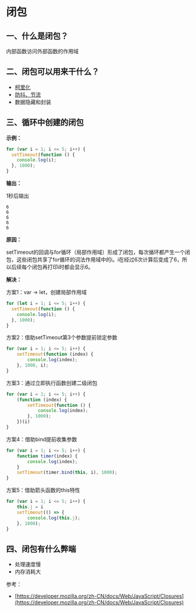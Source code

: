 # 闭包

## 一、什么是闭包？

内部函数访问外部函数的作用域



## 二、闭包可以用来干什么？

* [柯里化](ke-li-hua.md)
* [防抖、节流](fang-dou-he-jie-liu.md)
* 数据隐藏和封装



## 三、循环中创建的闭包

**示例：**

```javascript
for (var i = 1; i <= 5; i++) {
  setTimeout(function () {
    console.log(i);
  }, 1000);
}
```

**输出：**

1秒后输出

```
6
6
6
6
6
```

**原因：**

setTimeout的回调与for循环（局部作用域）形成了闭包，每次循环都产生一个闭包，这些闭包共享了for循环的词法作用域中的i。i在经过6次计算后变成了6，所以后续每个闭包再打印i时都会显示6。



**解决：**

方案1：var -> let，创建局部作用域

```javascript
for (let i = 1; i <= 5; i++) {
  setTimeout(function () {
    console.log(i);
  }, 1000);
}
```

方案2：借助setTimeout第3个参数提前锁定参数

```javascript
for (var i = 1; i <= 5; i++) {
    setTimeout(function (index) {
        console.log(index);
    }, 1000, i);
}
```



方案3：通过立即执行函数创建二级闭包

```javascript
for (var i = 1; i <= 5; i++) {
    (function (index) {
        setTimeout(function () {
            console.log(index);
        }, 1000);
    })(i)
}
```



方案4：借助bind提前收集参数

```javascript
for (var i = 1; i <= 5; i++) {
    function timer(index) {
        console.log(index);
    }
    setTimeout(timer.bind(this, i), 1000);
}
```



方案5：借助箭头函数的this特性

```javascript
for (var i = 1; i <= 5; i++) {
    this.j = i
    setTimeout(() => {
        console.log(this.j);
    }, 1000);
}
```



## 四、闭包有什么弊端

* 处理速度慢
* 内存消耗大



参考：

* [https://developer.mozilla.org/zh-CN/docs/Web/JavaScript/Closures](https://developer.mozilla.org/zh-CN/docs/Web/JavaScript/Closures)
